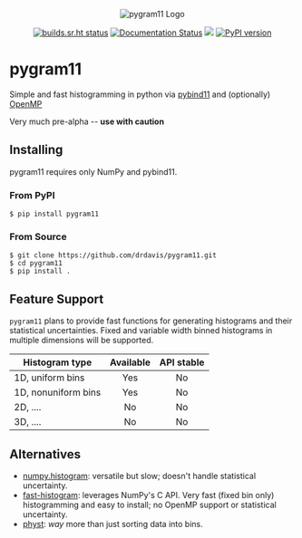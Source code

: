<center>

![pygram11 Logo](https://raw.githubusercontent.com/drdavis/pygram11/master/docs/_static/logo.png)

[![builds.sr.ht status](https://builds.sr.ht/~ddavis/pygram11.svg)](https://builds.sr.ht/~ddavis/pygram11?)
[![Documentation Status](https://readthedocs.org/projects/pygram11/badge/?version=latest)](https://pygram11.readthedocs.io/en/latest/?badge=latest)
![](https://img.shields.io/pypi/pyversions/pygram11.svg?colorB=blue&style=flat)
[![PyPI version](https://img.shields.io/pypi/v/pygram11.svg?colorB=486b87&style=flat)](https://pypi.org/project/pygram11/)

</center>

# pygram11

Simple and fast histogramming in python via
[pybind11](https://github.com/pybind/pybind11) and (optionally)
[OpenMP](https://www.openmp.org/)

Very much pre-alpha -- **use with caution**

## Installing

pygram11 requires only NumPy and pybind11.

### From PyPI

```none
$ pip install pygram11
```

### From Source

```none
$ git clone https://github.com/drdavis/pygram11.git
$ cd pygram11
$ pip install .
```

## Feature Support

`pygram11` plans to provide fast functions for generating histograms
and their statistical uncertainties. Fixed and variable width binned
histograms in multiple dimensions will be supported.

| Histogram type      | Available | API stable |
| --------------------|:---------:|:----------:|
| 1D, uniform bins    | Yes       | No         |
| 1D, nonuniform bins | Yes       | No         |
| 2D, ....            | No        | No         |
| 3D, ....            | No        | No         |

## Alternatives

- [numpy.histogram](https://docs.scipy.org/doc/numpy/reference/generated/numpy.histogram.html):
  versatile but slow; doesn't handle statistical uncertainty.
- [fast-histogram](https://github.com/astrofrog/fast-histogram):
  leverages NumPy's C API. Very fast (fixed bin only) histogramming
  and easy to install; no OpenMP support or statistical uncertainty.
- [physt](https://github.com/janpipek/physt): *way* more than just
  sorting data into bins.

